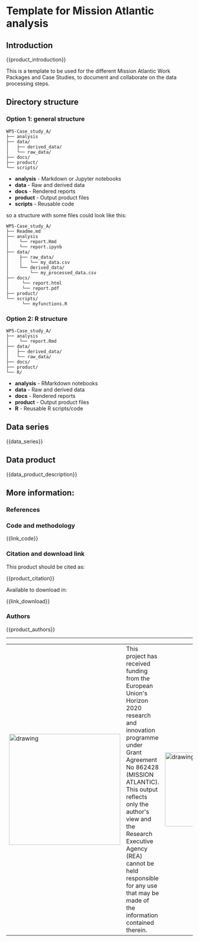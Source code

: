 # Template for Mission Atlantic analysis

## Introduction

{{product_introduction}}

This is a template to be used for the different Mission Atlantic Work Packages and Case Studies, to document and collaborate on the data processing steps.

## Directory structure

### Option 1: general structure
```
WP5-Case_study_A/
├── analysis
├── data/
│   ├── derived_data/
│   └── raw_data/
├── docs/
├── product/
└── scripts/
```
* **analysis** - Markdown or Jupyter notebooks
* **data** - Raw and derived data
* **docs** - Rendered reports
* **product** - Output product files
* **scripts** - Reusable code

so a structure with some files could look like this:

```
WP5-Case_study_A/
├── Readme.md
├── analysis
│    └── report.Rmd
│    └── report.ipynb
├── data/
│    ├── raw_data/
│    │   └── my_data.csv
│    └── derived_data/
│        └── my_processed_data.csv
├── docs/
│     └── report.html
│     └── report.pdf
├── product/
└── scripts/
      └── myfunctions.R
```



### Option 2: R structure
```
WP5-Case_study_A/
├── analysis
│    └── report.Rmd
├── data/
│   ├── derived_data/
│   └── raw_data/
├── docs/
├── product/
└── R/
```

* **analysis** - RMarkdown notebooks
* **data** - Raw and derived data
* **docs** - Rendered reports
* **product** - Output product files
* **R** - Reusable R scripts/code

## Data series

{{data_series}}

## Data product

{{data_product_description}}

## More information:

### References

### Code and methodology

{{link_code}}

### Citation and download link

This product should be cited as:

{{product_citation}}

Available to download in:

{{link_download}}

### Authors

{{product_authors}}

---

<table>
  <tr>
    <td> <img src="https://d33wubrfki0l68.cloudfront.net/3c7a986788206cd92394530e349a3a7c1ac17036/bcbea/logo.png" alt="drawing" width="300"/></td>
    <td> This project has received funding from the European Union's Horizon 2020 research and innovation programme under Grant Agreement No 862428 (MISSION ATLANTIC). This output reflects only the author's view and the Research Executive Agency (REA) cannot be held responsible for any use that may be made of the information contained therein.</td>
    <td><img src="https://d33wubrfki0l68.cloudfront.net/8a5238b8d18dd86c0b02e452f791716943f9b30d/58bd9/eu-flag.png" alt="drawing" width="200" style="vertical-align:middle"/></td>
      </tr>
      </table>
      
